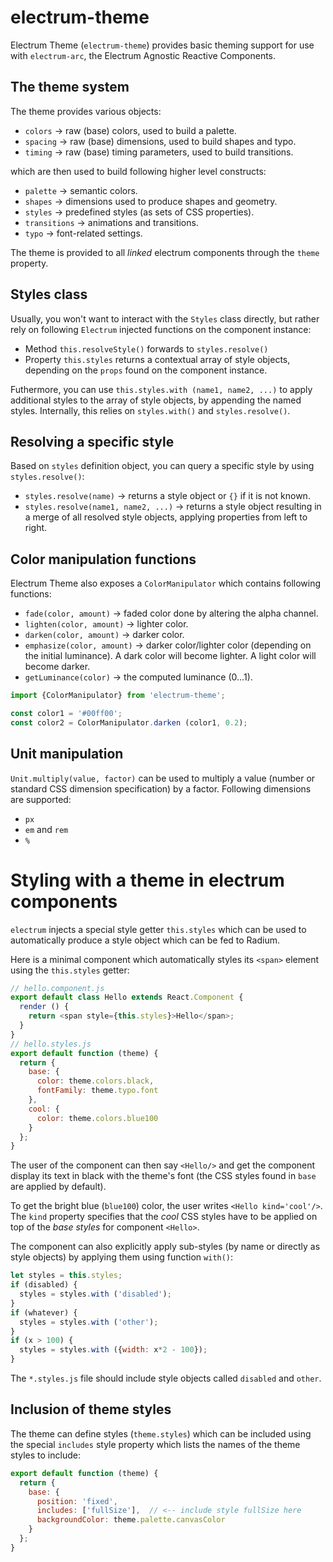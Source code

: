 # electrum-theme
Electrum Theme (`electrum-theme`) provides basic theming support for use
with `electrum-arc`, the Electrum Agnostic Reactive Components.

## The theme system

The theme provides various objects:

* `colors` &rarr; raw (base) colors, used to build a palette.
* `spacing` &rarr; raw (base) dimensions, used to build shapes and typo.
* `timing` &rarr; raw (base) timing parameters, used to build transitions.

which are then used to build following higher level constructs:

* `palette` &rarr; semantic colors.
* `shapes` &rarr; dimensions used to produce shapes and geometry.
* `styles` &rarr; predefined styles (as sets of CSS properties).
* `transitions` &rarr; animations and transitions.
* `typo` &rarr; font-related settings.

The theme is provided to all _linked_ electrum components through the
`theme` property.

## Styles class

Usually, you won't want to interact with the `Styles` class directly, but
rather rely on following `Electrum` injected functions on the component
instance:

* Method `this.resolveStyle()` forwards to `styles.resolve()`
* Property `this.styles` returns a contextual array of style objects,
  depending on the `props` found on the component instance.

Futhermore, you can use `this.styles.with (name1, name2, ...)` to apply
additional styles to the array of style objects, by appending the named
styles. Internally, this relies on `styles.with()` and `styles.resolve()`.

## Resolving a specific style

Based on `styles` definition object, you can query a specific style by
using `styles.resolve()`:

* `styles.resolve(name)` &rarr; returns a style object or `{}` if it is
  not known.
* `styles.resolve(name1, name2, ...)` &rarr; returns a style object resulting
  in a merge of all resolved style objects, applying properties from left to
  right.

## Color manipulation functions

Electrum Theme also exposes a `ColorManipulator` which contains following
functions:

* `fade(color, amount)` &rarr; faded color done by altering the alpha channel.
* `lighten(color, amount)` &rarr; lighter color.
* `darken(color, amount)` &rarr; darker color.
* `emphasize(color, amount)` &rarr; darker color/lighter color (depending
  on the initial luminance). A dark color will become lighter. A light
  color will become darker.
* `getLuminance(color)` &rarr; the computed luminance (0...1).

```javascript
import {ColorManipulator} from 'electrum-theme';

const color1 = '#00ff00';
const color2 = ColorManipulator.darken (color1, 0.2);
```

## Unit manipulation

`Unit.multiply(value, factor)` can be used to multiply a value (number
or standard CSS dimension specification) by a factor. Following dimensions
are supported:

* `px`
* `em` and `rem`
* `%`

# Styling with a theme in electrum components

`electrum` injects a special style getter `this.styles` which can be used
to automatically produce a style object which can be fed to Radium.

Here is a minimal component which automatically styles its `<span>`
element using the `this.styles` getter:

```javascript
// hello.component.js
export default class Hello extends React.Component {
  render () {
    return <span style={this.styles}>Hello</span>;
  }
}
// hello.styles.js
export default function (theme) {
  return {
    base: {
      color: theme.colors.black,
      fontFamily: theme.typo.font
    },
    cool: {
      color: theme.colors.blue100
    }
  };
}
```

The user of the component can then say `<Hello/>` and get the component
display its text in black with the theme's font (the CSS styles found
in `base` are applied by default).

To get the bright blue (`blue100`) color, the user writes `<Hello kind='cool'/>`.
The `kind` property specifies that the _cool_ CSS styles have to be applied
on top of the _base styles_ for component `<Hello>`.

The component can also explicitly apply sub-styles (by name or directly
as style objects) by applying them using function `with()`:

```javascript
let styles = this.styles;
if (disabled) {
  styles = styles.with ('disabled');
}
if (whatever) {
  styles = styles.with ('other');
}
if (x > 100) {
  styles = styles.with ({width: x*2 - 100});
}
```

The `*.styles.js` file should include style objects called `disabled`
and `other`.

## Inclusion of theme styles

The theme can define styles (`theme.styles`) which can be included
using the special `includes` style property which lists the names
of the theme styles to include:

```javascript
export default function (theme) {
  return {
    base: {
      position: 'fixed',
      includes: ['fullSize'],  // <-- include style fullSize here
      backgroundColor: theme.palette.canvasColor
    }
  };
}
```
